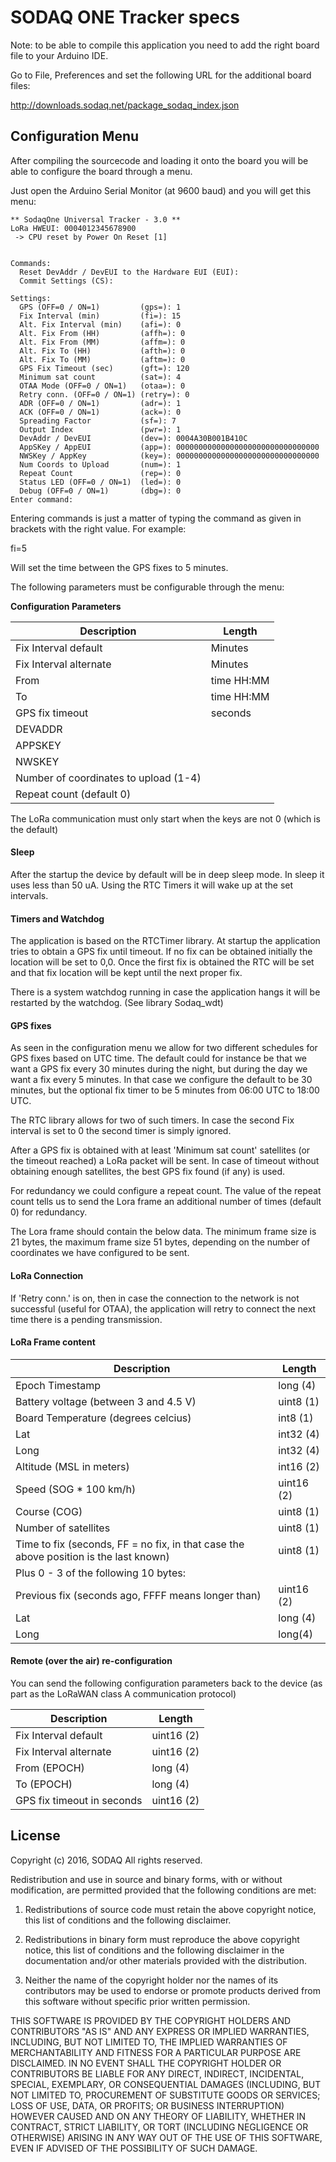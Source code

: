 # SODAQ ONE Tracker specs

Note: to be able to compile this application you need to add the right board file to your Arduino IDE.

Go to File, Preferences and set the following URL for the additional board files:

http://downloads.sodaq.net/package_sodaq_index.json

##  Configuration Menu

After compiling the sourcecode and loading it onto the board you will be able to configure the board through a menu.

Just open the Arduino Serial Monitor (at 9600 baud) and you will get this menu:
```
** SodaqOne Universal Tracker - 3.0 **
LoRa HWEUI: 0004012345678900
 -> CPU reset by Power On Reset [1]


Commands:
  Reset DevAddr / DevEUI to the Hardware EUI (EUI):
  Commit Settings (CS):

Settings:
  GPS (OFF=0 / ON=1)         (gps=): 1
  Fix Interval (min)         (fi=): 15
  Alt. Fix Interval (min)    (afi=): 0
  Alt. Fix From (HH)         (affh=): 0
  Alt. Fix From (MM)         (affm=): 0
  Alt. Fix To (HH)           (afth=): 0
  Alt. Fix To (MM)           (aftm=): 0
  GPS Fix Timeout (sec)      (gft=): 120
  Minimum sat count          (sat=): 4
  OTAA Mode (OFF=0 / ON=1)   (otaa=): 0
  Retry conn. (OFF=0 / ON=1) (retry=): 0
  ADR (OFF=0 / ON=1)         (adr=): 1
  ACK (OFF=0 / ON=1)         (ack=): 0
  Spreading Factor           (sf=): 7
  Output Index               (pwr=): 1
  DevAddr / DevEUI           (dev=): 0004A30B001B410C
  AppSKey / AppEUI           (app=): 00000000000000000000000000000000
  NWSKey / AppKey            (key=): 00000000000000000000000000000000
  Num Coords to Upload       (num=): 1
  Repeat Count               (rep=): 0
  Status LED (OFF=0 / ON=1)  (led=): 0
  Debug (OFF=0 / ON=1)       (dbg=): 0
Enter command:
```




Entering commands is just a matter of typing the command as given in brackets with the right value. For example:

fi=5

Will set the time between the GPS fixes to 5 minutes.

The following parameters must be configurable through the menu:

**Configuration Parameters**

| Description | Length |
| --- | --- |
| Fix Interval  default | Minutes |
| Fix Interval alternate | Minutes |
| From | time HH:MM |
| To | time HH:MM |
| GPS fix timeout | seconds |
| DEVADDR |   |
| APPSKEY |   |
| NWSKEY |   |
| Number of coordinates to upload (1-4) |   |
| Repeat count (default 0) |   |

The LoRa communication must only start when the keys are not 0 (which is the default)

#### Sleep
After the startup the device by default will be in deep sleep mode. In sleep it uses less than 50 uA. Using the RTC Timers it will wake up at the set intervals.

#### Timers and Watchdog
The application is based on the RTCTimer library. At startup the application tries to obtain a GPS fix until timeout. If no fix can be obtained initially the location will be set to 0,0. Once the first fix is obtained the RTC will be set and that fix location will be kept until the next proper fix.

There is a system watchdog running in case the application hangs it will be restarted by the watchdog. (See library Sodaq\_wdt)

#### GPS fixes
As seen in the configuration menu we allow for two different schedules for GPS fixes based on UTC time. The default could for instance be that we want a GPS fix every 30 minutes during the night, but during the day we want a fix every 5 minutes. In that case we configure the default to be 30 minutes, but the optional fix timer to be 5 minutes from 06:00 UTC to 18:00 UTC.

The RTC library allows for two of such timers. In case the second Fix interval is set to 0 the second timer is simply ignored.

After a GPS fix is obtained with at least 'Minimum sat count' satellites (or the timeout reached) a LoRa packet will be sent. In case of timeout without obtaining enough satellites,
the best GPS fix found (if any) is used.

For redundancy we could configure a repeat count. The value of the repeat count tells us to send the Lora frame an additional number of times (default 0) for redundancy.

The Lora frame should contain the below data. The minimum frame size is 21 bytes, the maximum frame size 51 bytes, depending on the number of coordinates we have configured to be sent.

#### LoRa Connection
If 'Retry conn.' is on, then in case the connection to the network is not successful (useful for OTAA), the application will retry to connect the next time there is a pending transmission.




#### LoRa Frame content

| Description | Length |
| --- | --- |
| Epoch Timestamp | long (4) |
| Battery voltage (between 3 and 4.5 V) | uint8 (1) |
| Board Temperature (degrees celcius) | int8 (1) |
| Lat | int32 (4) |
| Long | int32 (4) |
| Altitude (MSL in meters) | int16 (2) |
| Speed (SOG \* 100 km/h) | uint16 (2) |
| Course (COG) | uint8 (1) |
| Number of satellites | uint8 (1) |
| Time to fix (seconds, FF = no fix, in that case the above position is the last known) | uint8 (1) |
| Plus 0 - 3 of the following 10 bytes: |   |
| Previous fix (seconds ago, FFFF means longer than) | uint16 (2) |
| Lat | long (4) |
| Long | long(4) |



#### Remote (over the air) re-configuration

You can send the following configuration parameters back to the device (as part as the LoRaWAN class A communication protocol)



| Description | Length |
| --- | --- |
| Fix Interval  default | uint16 (2) |
| Fix Interval alternate | uint16 (2) |
| From (EPOCH) | long (4) |
| To (EPOCH) | long (4) |
| GPS fix timeout in seconds | uint16 (2) |


## License

Copyright (c) 2016, SODAQ
All rights reserved.

Redistribution and use in source and binary forms, with or without
modification, are permitted provided that the following conditions are met:

1. Redistributions of source code must retain the above copyright notice,
this list of conditions and the following disclaimer.

2. Redistributions in binary form must reproduce the above copyright notice,
this list of conditions and the following disclaimer in the documentation
and/or other materials provided with the distribution.

3. Neither the name of the copyright holder nor the names of its contributors
may be used to endorse or promote products derived from this software without
specific prior written permission.

THIS SOFTWARE IS PROVIDED BY THE COPYRIGHT HOLDERS AND CONTRIBUTORS "AS IS"
AND ANY EXPRESS OR IMPLIED WARRANTIES, INCLUDING, BUT NOT LIMITED TO,
THE IMPLIED WARRANTIES OF MERCHANTABILITY AND FITNESS FOR A PARTICULAR PURPOSE
ARE DISCLAIMED. IN NO EVENT SHALL THE COPYRIGHT HOLDER OR CONTRIBUTORS BE
LIABLE FOR ANY DIRECT, INDIRECT, INCIDENTAL, SPECIAL, EXEMPLARY, OR
CONSEQUENTIAL DAMAGES (INCLUDING, BUT NOT LIMITED TO, PROCUREMENT OF
SUBSTITUTE GOODS OR SERVICES; LOSS OF USE, DATA, OR PROFITS; OR BUSINESS
INTERRUPTION) HOWEVER CAUSED AND ON ANY THEORY OF LIABILITY, WHETHER IN
CONTRACT, STRICT LIABILITY, OR TORT (INCLUDING NEGLIGENCE OR OTHERWISE)
ARISING IN ANY WAY OUT OF THE USE OF THIS SOFTWARE, EVEN IF ADVISED OF THE
POSSIBILITY OF SUCH DAMAGE.

